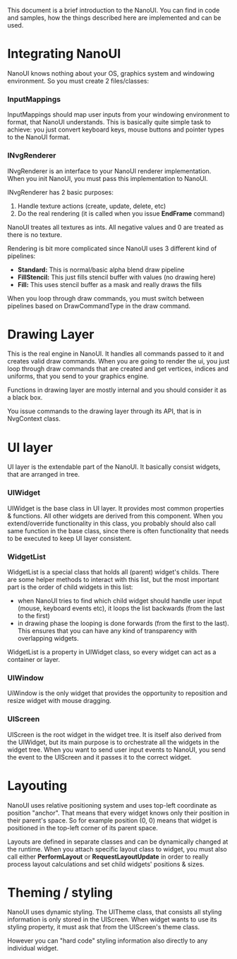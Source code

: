This document is a brief introduction to the NanoUI. You can find in code and samples, how the things described here are implemented and can be used.

# Integrating NanoUI

NanoUI knows nothing about your OS, graphics system and windowing environment. So you must create 2 files/classes:

### InputMappings

InputMappings should map user inputs from your windowing environment to format, that NanoUI understands.
This is basically quite simple task to achieve: you just convert keyboard keys, mouse buttons and pointer types to the NanoUI format.

### INvgRenderer

INvgRenderer is an interface to your NanoUI renderer implementation. When you init NanoUI, you must pass this implementation to NanoUI.

INvgRenderer has 2 basic purposes:
1. Handle texture actions (create, update, delete, etc)
2. Do the real rendering (it is called when you issue **EndFrame** command)

NanoUI treates all textures as ints. All negative values and 0 are treated as there is no texture.

Rendering is bit more complicated since NanoUI uses 3 different kind of pipelines:
- **Standard:** This is normal/basic alpha blend draw pipeline
- **FillStencil:** This just fills stencil buffer with values (no drawing here)
- **Fill:** This uses stencil buffer as a mask and really draws the fills

When you loop through draw commands, you must switch between pipelines based on DrawCommandType in the draw command.

# Drawing Layer

This is the real engine in NanoUI. It handles all commands passed to it and creates valid draw commands. When you are going to render the ui, you just loop through draw commands that are created and get vertices, indices and uniforms, that you send to your graphics engine.

Functions in drawing layer are mostly internal and you should consider it as a black box.

You issue commands to the drawing layer through its API, that is in NvgContext class.


# UI layer

UI layer is the extendable part of the NanoUI. It basically consist widgets, that are arranged in tree.

### UIWidget
UIWidget is the base class in UI layer. It provides most common properties & functions. All other widgets are derived from this component.
When you extend/override functionality in this class, you probably should also call same function in the base class, since there is often functionality that needs to be executed to keep UI layer consistent.

### WidgetList
WidgetList is a special class that holds all (parent) widget's childs. There are some helper methods to interact with this list, but the most important part is the order of child widgets in this list:

- when NanoUI tries to find which child widget should handle user input (mouse, keyboard events etc), it loops the list backwards (from the last to the first)
- in drawing phase the looping is done forwards (from the first to the last). This ensures that you can have any kind of transparency with overlapping widgets.

WidgetList is a property in UIWidget class, so every widget can act as a container or layer.

### UIWindow
UiWindow is the only widget that provides the opportunity to reposition and resize widget with mouse dragging.

### UIScreen
UIScreen is the root widget in the widget tree. It is itself also derived from the UIWidget, but its main purpose is to orchestrate all the widgets in the widget tree. When you want to send user input events to NanoUI, you send the event to the UIScreen and it passes it to the correct widget.

# Layouting

NanoUI uses relative positioning system and uses top-left coordinate as position "anchor". That means that every widget knows only their position in their parent's space. So for example position (0, 0) means that widget is positioned in the top-left corner of its parent space.

Layouts are defined in separate classes and can be dynamically changed at the runtime. When you attach specific layout class to widget, you must also call either **PerformLayout** or **RequestLayoutUpdate** in order to really process layout calculations and set child widgets' positions & sizes.

# Theming / styling

NanoUI uses dynamic styling. The UITheme class, that consists all styling information is only stored in the UIScreen. When widget wants to use its styling property, it must ask that from the UIScreen's theme class.

However you can "hard code" styling information also directly to any individual widget.
